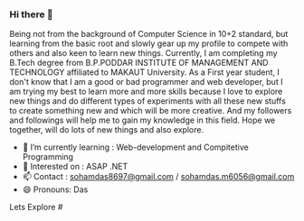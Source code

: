 ### Hi there 👋


Being not from the background of Computer Science in 10+2 standard, but learning from the basic root and slowly gear up my profile to compete with others and also keen to learn new things.
Currently, I am completing my B.Tech degree from B.P.PODDAR INSTITUTE OF MANAGEMENT AND TECHNOLOGY affiliated to MAKAUT University. As a First year student, I don't know that I am a good or bad programmer and web developer, but I am trying my best to learn more and more skills because I love to explore new things and do different types of experiments with all these new stuffs to create something new and which will be more creative. And my followers and followings will help me to gain my knowledge in this field. Hope we together, will do lots of new things and also explore.

- 🌱 I’m currently learning : Web-development and Compitetive Programming
- 👯 Interested on :  ASAP .NET
- 📫 Contact : sohamdas8697@gmail.com / sohamdas.m6056@gmail.com
- 😄 Pronouns: Das

Lets Explore #
